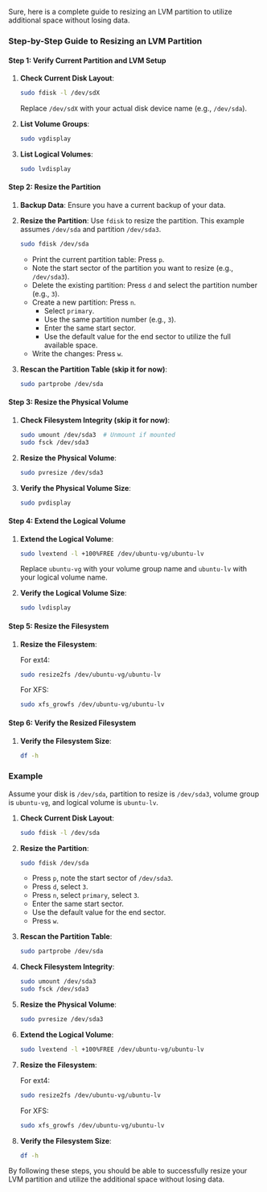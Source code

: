 Sure, here is a complete guide to resizing an LVM partition to utilize additional space without losing data.

### Step-by-Step Guide to Resizing an LVM Partition

#### Step 1: Verify Current Partition and LVM Setup

1. **Check Current Disk Layout**:
   ```bash
   sudo fdisk -l /dev/sdX
   ```
   Replace `/dev/sdX` with your actual disk device name (e.g., `/dev/sda`).

2. **List Volume Groups**:
   ```bash
   sudo vgdisplay
   ```

3. **List Logical Volumes**:
   ```bash
   sudo lvdisplay
   ```

#### Step 2: Resize the Partition

1. **Backup Data**: Ensure you have a current backup of your data.

2. **Resize the Partition**:
   Use `fdisk` to resize the partition. This example assumes `/dev/sda` and partition `/dev/sda3`.

   ```bash
   sudo fdisk /dev/sda
   ```

   - Print the current partition table: Press `p`.
   - Note the start sector of the partition you want to resize (e.g., `/dev/sda3`).
   - Delete the existing partition: Press `d` and select the partition number (e.g., `3`).
   - Create a new partition: Press `n`.
     - Select `primary`.
     - Use the same partition number (e.g., `3`).
     - Enter the same start sector.
     - Use the default value for the end sector to utilize the full available space.
   - Write the changes: Press `w`.

3. **Rescan the Partition Table (skip it for now)**:    
   ```bash
   sudo partprobe /dev/sda
   ```

#### Step 3: Resize the Physical Volume 

1. **Check Filesystem Integrity (skip it for now)**:
   ```bash
   sudo umount /dev/sda3  # Unmount if mounted
   sudo fsck /dev/sda3
   ```

2. **Resize the Physical Volume**:
   ```bash
   sudo pvresize /dev/sda3
   ```

3. **Verify the Physical Volume Size**:
   ```bash
   sudo pvdisplay
   ```

#### Step 4: Extend the Logical Volume

1. **Extend the Logical Volume**:
   ```bash
   sudo lvextend -l +100%FREE /dev/ubuntu-vg/ubuntu-lv
   ```
   Replace `ubuntu-vg` with your volume group name and `ubuntu-lv` with your logical volume name. 

2. **Verify the Logical Volume Size**:
   ```bash
   sudo lvdisplay
   ```

#### Step 5: Resize the Filesystem

1. **Resize the Filesystem**:

   For ext4:
   ```bash
   sudo resize2fs /dev/ubuntu-vg/ubuntu-lv
   ```

   For XFS:
   ```bash
   sudo xfs_growfs /dev/ubuntu-vg/ubuntu-lv
   ```

#### Step 6: Verify the Resized Filesystem

1. **Verify the Filesystem Size**:
   ```bash
   df -h
   ```

### Example

Assume your disk is `/dev/sda`, partition to resize is `/dev/sda3`, volume group is `ubuntu-vg`, and logical volume is `ubuntu-lv`.

1. **Check Current Disk Layout**:
   ```bash
   sudo fdisk -l /dev/sda
   ```

2. **Resize the Partition**:
   ```bash
   sudo fdisk /dev/sda
   ```
   - Press `p`, note the start sector of `/dev/sda3`.
   - Press `d`, select `3`.
   - Press `n`, select `primary`, select `3`.
   - Enter the same start sector.
   - Use the default value for the end sector.
   - Press `w`.

3. **Rescan the Partition Table**:
   ```bash
   sudo partprobe /dev/sda
   ```

4. **Check Filesystem Integrity**:
   ```bash
   sudo umount /dev/sda3
   sudo fsck /dev/sda3
   ```

5. **Resize the Physical Volume**:
   ```bash
   sudo pvresize /dev/sda3
   ```

6. **Extend the Logical Volume**:
   ```bash
   sudo lvextend -l +100%FREE /dev/ubuntu-vg/ubuntu-lv
   ```

7. **Resize the Filesystem**:

   For ext4:
   ```bash
   sudo resize2fs /dev/ubuntu-vg/ubuntu-lv
   ```

   For XFS:
   ```bash
   sudo xfs_growfs /dev/ubuntu-vg/ubuntu-lv
   ```

8. **Verify the Filesystem Size**:
   ```bash
   df -h
   ```

By following these steps, you should be able to successfully resize your LVM partition and utilize the additional space without losing data.
